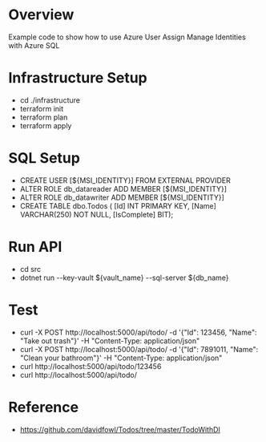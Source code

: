 # Overview 

Example code to show how to use Azure User Assign Manage Identities with Azure SQL

# Infrastructure Setup
* cd ./infrastructure
* terraform init
* terraform plan 
* terraform apply

# SQL Setup
* CREATE USER [${MSI_IDENTITY}] FROM EXTERNAL PROVIDER
* ALTER ROLE db_datareader ADD MEMBER [${MSI_IDENTITY}]
* ALTER ROLE db_datawriter ADD MEMBER [${MSI_IDENTITY}]
* CREATE TABLE dbo.Todos ( [Id] INT PRIMARY KEY, [Name] VARCHAR(250) NOT NULL, [IsComplete] BIT);

# Run API
* cd src
* dotnet run --key-vault ${vault_name} --sql-server ${db_name}

# Test
* curl -X POST http://localhost:5000/api/todo/ -d '{"Id": 123456, "Name": "Take out trash"}' -H "Content-Type: application/json"
* curl -X POST http://localhost:5000/api/todo/ -d '{"Id": 7891011, "Name": "Clean your bathroom"}' -H "Content-Type: application/json"
* curl http://localhost:5000/api/todo/123456
* curl http://localhost:5000/api/todo/

# Reference 
* https://github.com/davidfowl/Todos/tree/master/TodoWithDI